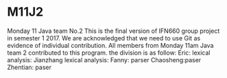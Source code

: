 # M11J2
Monday 11 Java team No.2 
This is the final version of IFN660 group project in semester 1 2017. 
We are acknowledged that we need to use Git as evidence of individual contribution.
All members from Monday 11am Java team 2 contributed to this program.
the division is as follow: 
Eric: lexical analysis: 
Jianzhang lexical analysis:
Fanny: parser
Chaosheng:paser
Zhentian: paser
